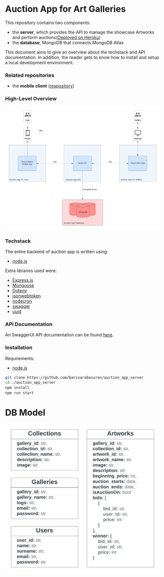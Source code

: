 # Auction App for Art Galleries

This repository contains two components:

* the **server**, which provides the API to manage the showcase Artworks and perform auctions([Deployed on Heroku](https://cryptic-beyond-14688.herokuapp.com/))
* the **database**, MongoDB that connects MongoDB Atlas

This document aims to give an overview about the techstack and API documentation. In addition, the reader gets to know how to install and setup a local development environment.

### Related repositories

* the **mobile client** ([respository](https://github.com/barisarabasuren/auction_app_mobile))

### High-Level Overview
![Architecture](./architecture.jpeg?raw=true)

### Techstack
The entire backend of auction app is written using:
- [node.js](https://nodejs.org/en/)

Extra libraries used were:
- [Express.js](https://expressjs.com/)
- [Mongoose](https://mongoosejs.com/)
- [Dotenv](https://www.npmjs.com/package/dotenv)
- [jsonwebtoken](https://www.npmjs.com/package/jsonwebtoken)
- [nodecron](https://www.npmjs.com/package/node-cron)
- [swagger](https://www.npmjs.com/package/swagger-jsdoc)
- [uuid](https://github.com/uuidjs/uuid/)

### API Documentation
An SwaggerUI API documentation can be found [here](https://cryptic-beyond-14688.herokuapp.com/docs/).

### Installation
Requirements:
* [node.js](https://nodejs.org/en/)

```zsh
git clone https://github.com/barisarabasuren/auction_app_server
cd ./auction_app_server
npm install
npm run start
```

# DB Model

![Schema](./db_model.jpeg?raw=true)